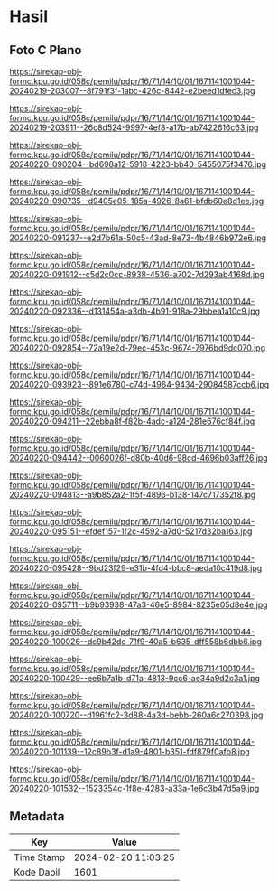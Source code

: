 # Hasil

## Foto C Plano

https://sirekap-obj-formc.kpu.go.id/058c/pemilu/pdpr/16/71/14/10/01/1671141001044-20240219-203007--8f791f3f-1abc-426c-8442-e2beed1dfec3.jpg

https://sirekap-obj-formc.kpu.go.id/058c/pemilu/pdpr/16/71/14/10/01/1671141001044-20240219-203911--26c8d524-9997-4ef8-a17b-ab7422616c63.jpg

https://sirekap-obj-formc.kpu.go.id/058c/pemilu/pdpr/16/71/14/10/01/1671141001044-20240220-090204--bd698a12-5918-4223-bb40-5455075f3476.jpg

https://sirekap-obj-formc.kpu.go.id/058c/pemilu/pdpr/16/71/14/10/01/1671141001044-20240220-090735--d9405e05-185a-4926-8a61-bfdb60e8d1ee.jpg

https://sirekap-obj-formc.kpu.go.id/058c/pemilu/pdpr/16/71/14/10/01/1671141001044-20240220-091237--e2d7b61a-50c5-43ad-8e73-4b4846b972e6.jpg

https://sirekap-obj-formc.kpu.go.id/058c/pemilu/pdpr/16/71/14/10/01/1671141001044-20240220-091912--c5d2c0cc-8938-4536-a702-7d293ab4168d.jpg

https://sirekap-obj-formc.kpu.go.id/058c/pemilu/pdpr/16/71/14/10/01/1671141001044-20240220-092336--d131454a-a3db-4b91-918a-29bbea1a10c9.jpg

https://sirekap-obj-formc.kpu.go.id/058c/pemilu/pdpr/16/71/14/10/01/1671141001044-20240220-092854--72a19e2d-79ec-453c-9674-7976bd9dc070.jpg

https://sirekap-obj-formc.kpu.go.id/058c/pemilu/pdpr/16/71/14/10/01/1671141001044-20240220-093923--891e6780-c74d-4964-9434-29084587ccb6.jpg

https://sirekap-obj-formc.kpu.go.id/058c/pemilu/pdpr/16/71/14/10/01/1671141001044-20240220-094211--22ebba8f-f82b-4adc-a124-281e676cf84f.jpg

https://sirekap-obj-formc.kpu.go.id/058c/pemilu/pdpr/16/71/14/10/01/1671141001044-20240220-094442--0060026f-d80b-40d6-98cd-4696b03aff26.jpg

https://sirekap-obj-formc.kpu.go.id/058c/pemilu/pdpr/16/71/14/10/01/1671141001044-20240220-094813--a9b852a2-1f5f-4896-b138-147c717352f8.jpg

https://sirekap-obj-formc.kpu.go.id/058c/pemilu/pdpr/16/71/14/10/01/1671141001044-20240220-095151--efdef157-1f2c-4592-a7d0-5217d32ba163.jpg

https://sirekap-obj-formc.kpu.go.id/058c/pemilu/pdpr/16/71/14/10/01/1671141001044-20240220-095428--9bd23f29-e31b-4fd4-bbc8-aeda10c419d8.jpg

https://sirekap-obj-formc.kpu.go.id/058c/pemilu/pdpr/16/71/14/10/01/1671141001044-20240220-095711--b9b93938-47a3-46e5-8984-8235e05d8e4e.jpg

https://sirekap-obj-formc.kpu.go.id/058c/pemilu/pdpr/16/71/14/10/01/1671141001044-20240220-100026--dc9b42dc-71f9-40a5-b635-dff558b6dbb6.jpg

https://sirekap-obj-formc.kpu.go.id/058c/pemilu/pdpr/16/71/14/10/01/1671141001044-20240220-100429--ee6b7a1b-d71a-4813-9cc6-ae34a9d2c3a1.jpg

https://sirekap-obj-formc.kpu.go.id/058c/pemilu/pdpr/16/71/14/10/01/1671141001044-20240220-100720--d1961fc2-3d88-4a3d-bebb-260a6c270398.jpg

https://sirekap-obj-formc.kpu.go.id/058c/pemilu/pdpr/16/71/14/10/01/1671141001044-20240220-101139--12c89b3f-d1a9-4801-b351-fdf879f0afb8.jpg

https://sirekap-obj-formc.kpu.go.id/058c/pemilu/pdpr/16/71/14/10/01/1671141001044-20240220-101532--1523354c-1f8e-4283-a33a-1e6c3b47d5a9.jpg


## Metadata

| Key        | Value               |
| ---------- | ------------------- |
| Time Stamp | 2024-02-20 11:03:25 |
| Kode Dapil | 1601                |



